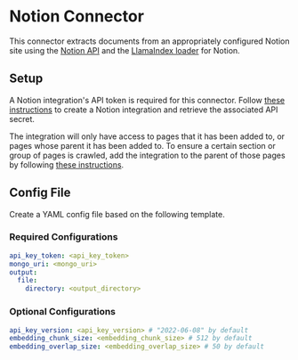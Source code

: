 # Notion Connector

This connector extracts documents from an appropriately configured Notion site using the [Notion API](https://developers.notion.com/reference/intro) and the [LlamaIndex loader](https://llamahub.ai/l/notion) for Notion.

## Setup

A Notion integration's API token is required for this connector. Follow [these instructions](https://developers.notion.com/docs/create-a-notion-integration#create-your-integration-in-notion) to create a Notion integration and retrieve the associated API secret. 

The integration will only have access to pages that it has been added to, or pages whose parent it has been added to. To ensure a certain section or group of pages is crawled, add the integration to the parent of those pages by following [these instructions](https://developers.notion.com/docs/create-a-notion-integration#give-your-integration-page-permissions).

## Config File

Create a YAML config file based on the following template.

### Required Configurations

```yaml
api_key_token: <api_key_token>
mongo_uri: <mongo_uri>
output:
  file:
    directory: <output_directory> 
```

### Optional Configurations

```yaml
api_key_version: <api_key_version> # "2022-06-08" by default
embedding_chunk_size: <embedding_chunk_size> # 512 by default
embedding_overlap_size: <embedding_overlap_size> # 50 by default
```